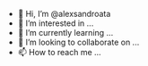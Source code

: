 - 👋 Hi, I’m @alexsandroata
- 👀 I’m interested in ...
- 🌱 I’m currently learning ...
- 💞️ I’m looking to collaborate on ...
- 📫 How to reach me ...

<!---
alexsandroata/alexsandroata is a ✨ special ✨ repository because its `README.md` (this file) appears on your GitHub profile.
You can click the Preview link to take a look at your changes.
--->
